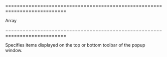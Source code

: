 ===========================================================================
<!--type-->Array<Object><!--/type-->
===========================================================================

<!--shortDescription-->
Specifies items displayed on the top or bottom toolbar of the popup window.
<!--/shortDescription-->

<!--fullDescription-->

<!--/fullDescription-->